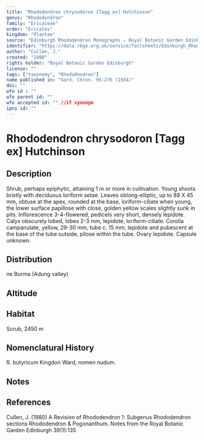 ```yaml
---
title: "Rhododendron chrysodoron [Tagg ex] Hutchinson"
genus: "Rhododendron"
family: "Ericaceae"
order: "Ericales"
kingdom: "Plantae"
source: "Edinburgh Rhododendron Monographs – Royal Botanic Garden Edinburgh"
identifier: "https://data.rbge.org.uk/service/factsheets/Edinburgh_Rhododendron_Monographs.xhtml"
author: "Cullen, J."
created: "1980"
rights holder: "Royal Botanic Garden Edinburgh"
license: ""
tags: ["taxonomy", "Rhododendron"]
name published in: "Gard. Chron. 95:276 (1934)"
doi: ""
wfo id : ""
wfo parent id: ""
wfo accepted id: "" //if synonym                      
ipni id: ""
---
```


                       

# Rhododendron chrysodoron [Tagg ex] Hutchinson

## Description
Shrub, perhaps epiphytic, attaining 1 m or more in cultivation. Young shoots bristly with deciduous loriform setae. Leaves oblong-elliptic, up to 88 X 45 mm, obtuse at the apex, rounded at the base, loriform-ciliate when young, the lower surface papillose with close, golden yellow scales slightly sunk in pits. Inflorescence 3-4-fIowered, pedicels very short, densely lepidote. Calyx obscurely lobed, lobes 2-3 mm, lepidote, loriform-ciliate. Corolla campanulate, yellow, 29-30 mm, tube c. 15 mm, lepidote and pubescent at the base of the tube outside, pilose within the tube. Ovary lepidote. Capsule unknown.

## Distribution
ne Burma (Adung valley)

## Altitude


## Habitat
Scrub, 2450 m

## Nomenclatural History
R. butyricum Kingdon Ward, nomen nudum.
                       
## Notes


## References

Cullen, J. (1980) A Revision of Rhododendron 1: Subgenus Rhododendron sections Rhododendron & Pogonanthum. Notes from the Royal Botanic Garden Edinburgh 39(1):135
